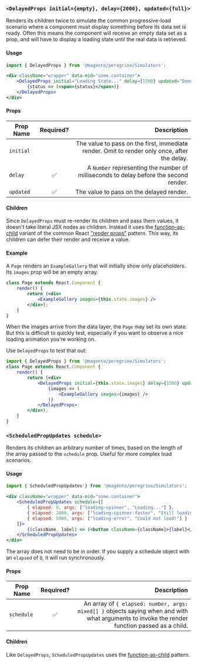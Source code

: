 <a id="delayed_props"></a>
### `<DelayedProps initial={empty}, delay={2000}, updated={full}>`

Renders its children twice to simulate the common progressive-load scenario where a component must display something before its data set is ready. Often this means the component will receive an empty data set as a prop, and will have to display a loading state until the real data is retrieved.

#### Usage
```jsx
import { DelayedProps } from '@magento/peregrine/Simulators';

<div className="wrapper" data-mid="some.container">
    <DelayedProps initial="Loading State..." delay={1500} updated="Done!" >
        {status => (<span>{status}</span>)}
    </DelayedProps>
</div>
```

#### Props

| Prop Name | Required? |                                                                                  Description |
| --------- | :-------: | -------------------------------------------------------------------------------------------: |
| `initial` |           | The value to pass on the first, immediate render. Omit to render only once, after the delay. |
| `delay`   |     ✅     |        A `Number` representing the number of milliseconds to delay before the second render. |
| `updated` |     ✅     |                                                     The value to pass on the delayed render. |

#### Children
Since `DelayedProps` must re-render its children and pass them values, it doesn't take literal JSX nodes as children. Instead it uses the [function-as-child](https://reactjs.org/docs/render-props.html#using-props-other-than-render) variant of the common React ["render props"](https://reactjs.org/docs/render-props.html) pattern. This way, its children can defer their render and receive a value.

#### Example
A `Page` renders an `ExampleGallery` that will initially show only placeholders. Its `images` prop will be an empty array.
```jsx
class Page extends React.Component {
    render() {
        return (<div>
            <ExampleGallery images={this.state.images} />
        </div>);
    }
}
```
When the images arrive from the data layer, the `Page` may set its own state.
But this is difficult to quickly test, especially if you want to observe a nice loading animation you're working on.

Use `DelayedProps` to test that out:
```jsx
import { DelayedProps } from '@magento/peregrine/Simulators';
class Page extends React.Component {
    render() {
        return (<div>
            <DelayedProps initial={this.state.images} delay={1500} updated={someMockImages}>
                {images => (
                    <ExampleGallery images={images} />
                )}
            </DelayedProps>
        </div>);
    }
}
```

<a id="scheduled_prop_updates"></a>
### `<ScheduledPropUpdates schedule>`

Renders its children an arbitrary number of times, based on the length of the
array passed to the `schedule` prop. Useful for more complex load scenarios.

#### Usage
```jsx
import { ScheduledPropUpdates } from '@magento/peregrine/Simulators';

<div className="wrapper" data-mid="some.container">
    <ScheduledPropUpdates schedule={[
        { elapsed: 0, args: ["loading-spinner", "Loading..."] },
        { elapsed: 2000, args: ["loading-spinner-faster", "Still loading..."] },
        { elapsed: 5000, args: ["loading-error", "Could not load!"] }
    ]}>
        {(className, label) => (<button className={className}>{label}</button>)}
    </ScheduledPropUpdates>
</div>
```

The array does not need to be in order. If you supply a schedule object with an `elapsed` of `0`, it will run synchronously.

#### Props
| Prop Name  | Required? |                                                                                             Description |
| ---------- | :-------: | ------------------------------------------------------------------------------------------------------: |
| `schedule` |    ✅      | An array of `{ elapsed: number, args: mixed[] }` objects saying when and with what arguments to invoke the render function passed as a child.

#### Children
Like `DelayedProps`, `ScheduledPropUpdates` uses the [function-as-child](https://reactjs.org/docs/render-props.html#using-props-other-than-render) pattern.

